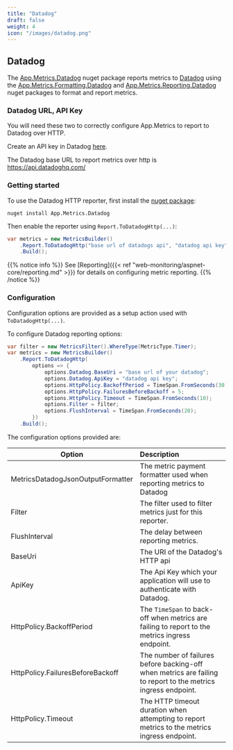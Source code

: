 ```yaml
---
title: "Datadog"
draft: false
weight: 4
icon: "/images/datadog.png"
---
```


## Datadog

The [App.Metrics.Datadog](https://www.nuget.org/packages/App.Metrics.Datadog/) nuget package reports metrics to [Datadog](https://www.datadoghq.com/) using the [App.Metrics.Formatting.Datadog](https://www.nuget.org/packages/App.Metrics.Formatting.Datadog/) and [App.Metrics.Reporting.Datadog](https://www.nuget.org/packages/App.Metrics.Reporting.Datadog/) nuget packages to format and report metrics.

### Datadog URL, API Key

You will need these two to correctly configure App.Metrics to report to Datadog over HTTP.

Create an API key in Datadog [here](https://app.datadoghq.com/account/settings#api).

The Datadog base URL to report metrics over http is https://api.datadoghq.com/

### Getting started

<i class="fa fa-hand-o-right"></i> To use the Datadog HTTP reporter, first install the [nuget package](https://www.nuget.org/packages/App.Metrics.Reporting.Datadog/):

```console
nuget install App.Metrics.Datadog
```

<i class="fa fa-hand-o-right"></i> Then enable the reporter using `Report.ToDatadogHttp(...)`:

```csharp
var metrics = new MetricsBuilder()
    .Report.ToDatadogHttp("base url of datadogs api", "datadog api key")
    .Build();
```

{{% notice info %}}
<i class="fa fa-hand-o-right"></i> See [Reporting]({{< ref "web-monitoring/aspnet-core/reporting.md" >}}) for details on configuring metric reporting.
{{% /notice %}}

### Configuration

Configuration options are provided as a setup action used with `ToDatadogHttp(...)`.

<i class="fa fa-hand-o-right"></i> To configure Datadog reporting options:

```csharp
var filter = new MetricsFilter().WhereType(MetricType.Timer);
var metrics = new MetricsBuilder()
    .Report.ToDatadogHttp(
        options => {
            options.Datadog.BaseUri = "base url of your datadog";
            options.Datadog.ApiKey = "datadog api key";
            options.HttpPolicy.BackoffPeriod = TimeSpan.FromSeconds(30);
            options.HttpPolicy.FailuresBeforeBackoff = 5;
            options.HttpPolicy.Timeout = TimeSpan.FromSeconds(10);
            options.Filter = filter;
            options.FlushInterval = TimeSpan.FromSeconds(20);
        })
    .Build();
```

<i class="fa fa-hand-o-right"></i> The configuration options provided are:

|Option|Description|
|------|:--------|
|MetricsDatadogJsonOutputFormatter|The metric payment formatter used when reporting metrics to Datadog
|Filter|The filter used to filter metrics just for this reporter.
|FlushInterval|The delay between reporting metrics.
|BaseUri|The URI of the Datadog's HTTP api
|ApiKey|The Api Key which your application will use to authenticate with Datadog.
|HttpPolicy.BackoffPeriod|The `TimeSpan` to back-off when metrics are failing to report to the metrics ingress endpoint.
|HttpPolicy.FailuresBeforeBackoff|The number of failures before backing-off when metrics are failing to report to the metrics ingress endpoint.
|HttpPolicy.Timeout|The HTTP timeout duration when attempting to report metrics to the metrics ingress endpoint.

